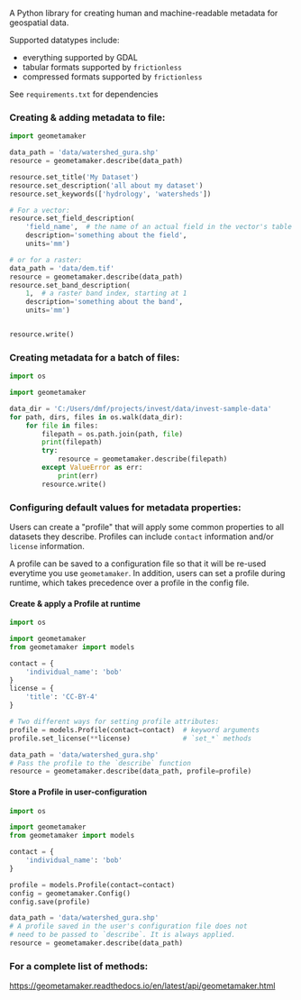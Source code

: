 A Python library for creating human and machine-readable metadata for geospatial data.

Supported datatypes include:
* everything supported by GDAL
* tabular formats supported by `frictionless`
* compressed formats supported by `frictionless`


See `requirements.txt` for dependencies

### Creating & adding metadata to file:

```python
import geometamaker

data_path = 'data/watershed_gura.shp'
resource = geometamaker.describe(data_path)

resource.set_title('My Dataset')
resource.set_description('all about my dataset')
resource.set_keywords(['hydrology', 'watersheds'])

# For a vector:
resource.set_field_description(
    'field_name',  # the name of an actual field in the vector's table
    description='something about the field',
    units='mm')

# or for a raster:
data_path = 'data/dem.tif'
resource = geometamaker.describe(data_path)
resource.set_band_description(
    1,  # a raster band index, starting at 1
    description='something about the band',
    units='mm')


resource.write()
```

### Creating metadata for a batch of files:
```python
import os

import geometamaker

data_dir = 'C:/Users/dmf/projects/invest/data/invest-sample-data'
for path, dirs, files in os.walk(data_dir):
    for file in files:
        filepath = os.path.join(path, file)
        print(filepath)
        try:
            resource = geometamaker.describe(filepath)
        except ValueError as err:
            print(err)
        resource.write()
```

### Configuring default values for metadata properties:

Users can create a "profile" that will apply some common properties
to all datasets they describe. Profiles can include `contact` information
and/or `license` information.

A profile can be saved to a configuration file so that it will be re-used
everytime you use `geometamaker`. In addition, users can set a profile
during runtime, which takes precedence over a profile in the config file.

#### Create & apply a Profile at runtime
```python
import os

import geometamaker
from geometamaker import models

contact = {
    'individual_name': 'bob'
}
license = {
    'title': 'CC-BY-4'
}

# Two different ways for setting profile attributes:
profile = models.Profile(contact=contact)  # keyword arguments
profile.set_license(**license)             # `set_*` methods

data_path = 'data/watershed_gura.shp'
# Pass the profile to the `describe` function
resource = geometamaker.describe(data_path, profile=profile)
```

#### Store a Profile in user-configuration
```python
import os

import geometamaker
from geometamaker import models

contact = {
    'individual_name': 'bob'
}

profile = models.Profile(contact=contact)
config = geometamaker.Config()
config.save(profile)

data_path = 'data/watershed_gura.shp'
# A profile saved in the user's configuration file does not
# need to be passed to `describe`. It is always applied.
resource = geometamaker.describe(data_path)
```


### For a complete list of methods:
https://geometamaker.readthedocs.io/en/latest/api/geometamaker.html
